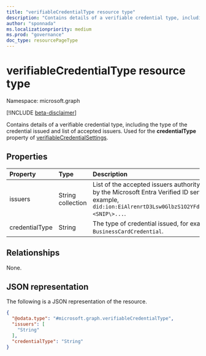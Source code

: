 ```yaml
---
title: "verifiableCredentialType resource type"
description: "Contains details of a verifiable credential type, including the type of the credential issued and list of accepted issuers."
author: "sponnada"
ms.localizationpriority: medium
ms.prod: "governance"
doc_type: resourcePageType
---
```


# verifiableCredentialType resource type

Namespace: microsoft.graph

[!INCLUDE [beta-disclaimer](../../includes/beta-disclaimer.md)]

Contains details of a verifiable credential type, including the type of the credential issued and list of accepted issuers. Used for the **credentialType** property of [verifiableCredentialSettings](verifiablecredentialsettings.md).


## Properties
|Property|Type|Description|
|:---|:---|:---|
|issuers|String collection| List of the accepted issuers authority as identified by the Microsoft Entra Verified ID service, for example, `did:ion:EiAlrenrtD3Lsw0GlbzS1O2YFdy3Xtu8yo35W\<SNIP\>...`. |
|credentialType|String| The type of credential issued, for example, `BusinessCardCredential`.|

## Relationships
None.

## JSON representation
The following is a JSON representation of the resource.
<!-- {
  "blockType": "resource",
  "@odata.type": "microsoft.graph.verifiableCredentialType"
}
-->
``` json
{
  "@odata.type": "#microsoft.graph.verifiableCredentialType",
  "issuers": [
    "String"
  ],
  "credentialType": "String"
}
```